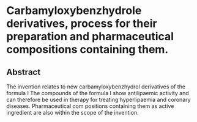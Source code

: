 # Carbamyloxybenzhydrole derivatives, process for their preparation and pharmaceutical compositions containing them.

## Abstract
The invention relates to new carbamyloxybenzhydrol derivatives of the formula I The compounds of the formula I show antilipaemic activity and can therefore be used in therapy for treating hyperlipaemia and coronary diseases. Pharmaceutical com positions containing them as active ingredient are also within the scope of the invention.